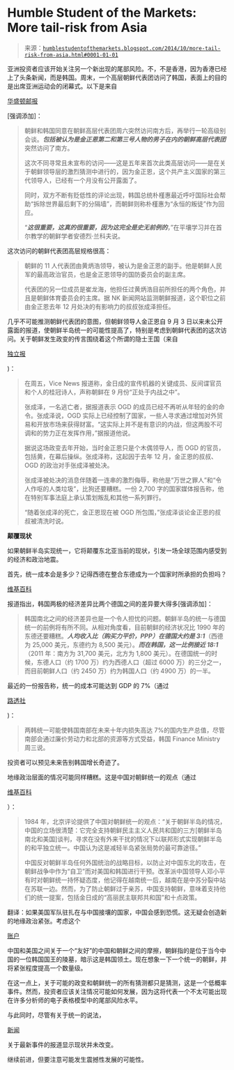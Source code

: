 <!--yml

分类：未分类

date: 2024-05-18 03:31:53

-->

# Humble Student of the Markets: More tail-risk from Asia

> 来源：[`humblestudentofthemarkets.blogspot.com/2014/10/more-tail-risk-from-asia.html#0001-01-01`](https://humblestudentofthemarkets.blogspot.com/2014/10/more-tail-risk-from-asia.html#0001-01-01)

亚洲投资者应该开始关注另一个新出现的尾部风险。不，不是香港，因为香港已经上了头条新闻，而是韩国。周末，一个高层朝鲜代表团访问了韩国，表面上的目的是出席亚洲运动会的闭幕式。以下是来自

[华盛顿邮报](http://www.washingtonpost.com/world/north-korean-officials-pay-surprise-visit-to-the-south/2014/10/04/383e76f1-f39c-4c10-9889-12bfce88e150_story.html)

[强调添加]：

> 朝鲜和韩国同意在朝鲜高层代表团周六突然访问南方后，再举行一轮高级别会谈。***包括被认为是金正恩第二和第三号人物的男子在内的朝鲜高层代表团***突然访问了南方。
> 
> 这次不同寻常且未宣布的访问——这是五年来首次此类高层访问——是在关于朝鲜领导层的激烈猜测中进行的，因为金正恩，这个共产主义国家的第三代领导人，已经有一个月没有公开露面了。
> 
> 同时，双方不断有贬低性的评论出现，韩国总统朴槿惠最近呼吁国际社会帮助“拆除世界最后剩下的分隔墙”，而朝鲜则称朴槿惠为“永恒的叛徒”作为回应。
> 
> “***这很重要，这真的很重要，因为这完全是史无前例的***，”在平壤学习并在首尔教学的朝鲜学者安德烈·兰科夫说。

这次访问的朝鲜代表团高层规格很高：

> 朝鲜的 11 人代表团由黄炳浩领导，被认为是金正恩的副手。他是朝鲜人民军的最高政治官员，也是金正恩领导的国防委员会的副主席。
> 
> 代表团的另一位成员是崔龙海，他担任过黄炳浩目前所担任的两个角色，并且是朝鲜体育委员会的主席。据 NK 新闻网站监测朝鲜报道，这个职位之前由金正恩去年 12 月处决的有影响力的叔叔张成泽担任。

几乎不可能推测朝鲜代表团的意图，但朝鲜领导人金正恩自 9 月 3 日以来未公开露面的报道，使朝鲜半岛统一的可能性提高了，特别是考虑到朝鲜代表团的这次访问。关于朝鲜发生政变的传言围绕着这个所谓的隐士王国（来自

[独立报](http://www.independent.co.uk/news/world/asia/kim-jongun-falls-off-the-radar-as-the-two-koreas-agree-to-talk-9774967.html)

)：

> 在周五，Vice News 报道称，金日成的宣传机器的关键成员、反间谍官员和个人的桂冠诗人，声称朝鲜在 9 月份“正处于内战之中”。
> 
> 张成泽，一名逃亡者，据报道表示 OGD 的成员已经不再听从年轻的金的命令。张成泽说，OGD 实际上已经控制了国家，一些人寻求通过增加对外贸易和开放市场来获得财富。“这实际上并不是有意识的内战，但这两股不可调和的势力正在发挥作用，”据报道他说。
> 
> 据说这场政变去年开始，当时金正恩只是个木偶领导人，而 OGD 的官员，包括黄，在幕后操纵。张成泽称，这起因于去年 12 月，金正恩的叔叔、OGD 的政治对手张成泽被处决。
> 
> 张成泽被处决的消息伴随着一连串的激烈侮辱，称他是“万世之罪人”和“令人作呕的人类垃圾”，比狗还要糟糕。一份 2,700 字的国家媒体报告称，他在特别军事法庭上承认策划叛乱和其他一系列罪行。
> 
> “随着张成泽的死亡，金正恩现在被 OGD 所包围，”张成泽谈论金正恩的叔叔被清洗时说。

**颠覆现状**

如果朝鲜半岛实现统一，它将颠覆东北亚当前的现状，引发一场全球范围内感受到的经济和政治地震。

首先，统一成本会是多少？记得西德在整合东德成为一个国家时所承担的负担吗？

[维基百科](http://en.wikipedia.org/wiki/Korean_reunification)

报道指出，韩国两极的经济差异比两个德国之间的差异要大得多[强调添加]：

> 韩国南北之间的经济差异也是一个令人担忧的问题。朝鲜半岛的统一与德国统一的前例将有所不同。从相对角度看，目前朝鲜的经济状况比 1990 年的东德还要糟糕。***人均收入比（购买力平价，PPP）在德国大约是 3:1***（西德为 25,000 美元，东德约为 8,500 美元）。***而在韩国，这一比例接近 18:1***（2011 年：南方为 31,700 美元，北方为 1,800 美元）。在德国统一的时候，东德人口（约 1700 万）约为西德人口（超过 6000 万）的三分之一，而目前朝鲜人口（约 2450 万）约为韩国人口（约 4900 万）的一半。

最近的一份报告称，统一的成本可能达到 GDP 的 7%（通过

[路透社](http://www.reuters.com/article/2013/01/01/us-korea-north-unification-idUSBRE90004F20130101)

)：

> 两韩统一可能使韩国南部在未来十年内损失高达 7%的国内生产总值，尽管南部会通过廉价劳动力和北部的资源等方式受益，韩国 Finance Ministry 周三说。

投资者可以预见未来告别韩国增长奇迹了。

地缘政治层面的情况可能同样糟糕。这是中国对朝鲜统一的观点（通过

[维基百科](http://en.wikipedia.org/wiki/Korean_reunification)

）：

> 1984 年，北京评论提供了中国对朝鲜统一的观点：“关于朝鲜半岛的情况，中国的立场很清楚：它完全支持朝鲜民主主义人民共和国的三方[朝鲜半岛南北和美国]谈判，寻求在没有外来干扰的情况下以联邦形式实现朝鲜半岛的和平独立统一。中国认为这是减轻半岛紧张局势的最可靠途径。”
> 
> 中国反对朝鲜半岛任何外国统治的战略目标，以防止对中国东北的攻击，在朝鲜战争中作为“自卫”而对美国和韩国进行干预。改革派中国领导人邓小平有时对朝鲜统一持怀疑态度，他记得在越南统一后，越南在是中苏分裂中站在苏联一边。然而，为了防止朝鲜过于亲苏，中国支持朝鲜，意味着支持他们的统一提案，包括金日成的“高丽民主联邦共和国”和十点政策。

翻译：如果美国军队驻扎在与中国接壤的国家，中国会感到恐慌。这无疑会创造新的地缘政治紧张。考虑这个

[账户](http://sinonk.com/2014/10/03/north-korean-scholars-and-koguryo-how-to-reignite-a-historical-controversy-on-chinese-national-day/)

中国和美国之间关于一个“友好”的中国和朝鲜之间的摩擦，朝鲜指的是位于当今中国的一位韩国国王的陵墓，暗示这是韩国领土。现在想象一下一个统一的朝鲜，并将紧张程度提高一个数量级。

在这一点上，关于可能的政变和朝鲜统一的所有猜测都只是猜测，这是一个低概率事件。然而，投资者应该关注情况可能如何发展，因为这将代表一个不太可能出现在许多分析师的电子表格模型中的尾部风险水平。

与此同时，尽管有关于统一的说法，

[新闻](https://twitter.com/TheKoreaHerald/status/519302170248638464)

关于最新事件的报道显示现状并未改变。

继续前进，但要注意可能发生震撼性发展的可能性。
